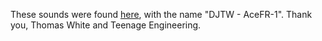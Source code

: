 These sounds were found [here](http://www.teenageengineering.com/library/op-1/sounds),
with the name "DJTW - AceFR-1". Thank you, Thomas White and Teenage Engineering.
